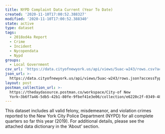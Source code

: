 ```yaml
---
title: NYPD Complaint Data Current (Year To Date)
created: '2020-11-10T17:00:52.388327'
modified: '2020-11-10T17:00:52.388340'
state: active
type: dataset
tags:
  - 2018od4a Report
  - Crime
  - Incident
  - Nycopendata
  - Nypd
groups:
  - Local Government
csv_url: 'https://data.cityofnewyork.us/api/views/5uac-w243/rows.csv?accessType=DOWNLOAD'
json_url: >-
  https://data.cityofnewyork.us/api/views/5uac-w243/rows.json?accessType=DOWNLOAD
layout: post
postman_collection_url: >-
  https://thedaydasource.postman.co/workspace/City-of New
  York~3b6f7a46-5db5-42b1-80fe-9fbef41e3e06/collection/e6220c2f-0349-482c-9732-a1bd79540f66
---
```

This dataset includes all valid felony, misdemeanor, and violation crimes reported to the New York City Police Department (NYPD) for all complete quarters so far this year (2019). For additional details, please see the attached data dictionary in the ‘About’ section.
